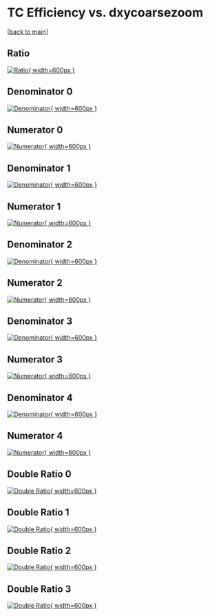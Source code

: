 # TC Efficiency vs. dxycoarsezoom

[[back to main](./)]



## Ratio

[![Ratio](../mtv/var/TC_base_13_-1_eff_dxycoarsezoom.png){ width=600px }](../mtv/var/TC_base_13_-1_eff_dxycoarsezoom.pdf)

## Denominator 0

[![Denominator](../mtv/den/TC_base_13_-1_eff_dxycoarsezoom_den0.png){ width=600px }](../mtv/den/TC_base_13_-1_eff_dxycoarsezoom_den0.pdf)

## Numerator 0

[![Numerator](../mtv/num/TC_base_13_-1_eff_dxycoarsezoom_num0.png){ width=600px }](../mtv/num/TC_base_13_-1_eff_dxycoarsezoom_num0.pdf)

## Denominator 1

[![Denominator](../mtv/den/TC_base_13_-1_eff_dxycoarsezoom_den1.png){ width=600px }](../mtv/den/TC_base_13_-1_eff_dxycoarsezoom_den1.pdf)

## Numerator 1

[![Numerator](../mtv/num/TC_base_13_-1_eff_dxycoarsezoom_num1.png){ width=600px }](../mtv/num/TC_base_13_-1_eff_dxycoarsezoom_num1.pdf)

## Denominator 2

[![Denominator](../mtv/den/TC_base_13_-1_eff_dxycoarsezoom_den2.png){ width=600px }](../mtv/den/TC_base_13_-1_eff_dxycoarsezoom_den2.pdf)

## Numerator 2

[![Numerator](../mtv/num/TC_base_13_-1_eff_dxycoarsezoom_num2.png){ width=600px }](../mtv/num/TC_base_13_-1_eff_dxycoarsezoom_num2.pdf)

## Denominator 3

[![Denominator](../mtv/den/TC_base_13_-1_eff_dxycoarsezoom_den3.png){ width=600px }](../mtv/den/TC_base_13_-1_eff_dxycoarsezoom_den3.pdf)

## Numerator 3

[![Numerator](../mtv/num/TC_base_13_-1_eff_dxycoarsezoom_num3.png){ width=600px }](../mtv/num/TC_base_13_-1_eff_dxycoarsezoom_num3.pdf)

## Denominator 4

[![Denominator](../mtv/den/TC_base_13_-1_eff_dxycoarsezoom_den4.png){ width=600px }](../mtv/den/TC_base_13_-1_eff_dxycoarsezoom_den4.pdf)

## Numerator 4

[![Numerator](../mtv/num/TC_base_13_-1_eff_dxycoarsezoom_num4.png){ width=600px }](../mtv/num/TC_base_13_-1_eff_dxycoarsezoom_num4.pdf)

## Double Ratio 0

[![Double Ratio](../mtv/ratio/TC_base_13_-1_eff_dxycoarsezoom_ratio0.png){ width=600px }](../mtv/ratio/TC_base_13_-1_eff_dxycoarsezoom_ratio0.pdf)

## Double Ratio 1

[![Double Ratio](../mtv/ratio/TC_base_13_-1_eff_dxycoarsezoom_ratio1.png){ width=600px }](../mtv/ratio/TC_base_13_-1_eff_dxycoarsezoom_ratio1.pdf)

## Double Ratio 2

[![Double Ratio](../mtv/ratio/TC_base_13_-1_eff_dxycoarsezoom_ratio2.png){ width=600px }](../mtv/ratio/TC_base_13_-1_eff_dxycoarsezoom_ratio2.pdf)

## Double Ratio 3

[![Double Ratio](../mtv/ratio/TC_base_13_-1_eff_dxycoarsezoom_ratio3.png){ width=600px }](../mtv/ratio/TC_base_13_-1_eff_dxycoarsezoom_ratio3.pdf)

